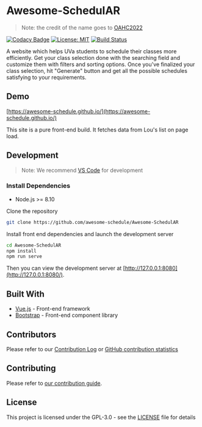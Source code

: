 # Awesome-SchedulAR

> Note: the credit of the name goes to [OAHC2022](https://github.com/OAHC2022)

[![Codacy Badge](https://api.codacy.com/project/badge/Grade/b323d65880a148aa85e5a811e4791d53)](https://app.codacy.com/app/hanzhi713/Awesome-SchedulAR?utm_source=github.com&utm_medium=referral&utm_content=awesome-schedule/Awesome-SchedulAR&utm_campaign=Badge_Grade_Dashboard)
[![License: MIT](https://img.shields.io/badge/License-MIT-yellow.svg)](https://opensource.org/licenses/MIT)
[![Build Status](https://travis-ci.org/awesome-schedule/Awesome-SchedulAR.svg?branch=master)](https://travis-ci.org/awesome-schedule/)

A website which helps UVa students to schedule their classes more efficiently. Get your class selection done with the searching field and customize them with filters and sorting options. Once you've finalized your class selection, hit "Generate" button and get all the possible schedules satisfying to your requirements.

## Demo

[https://awesome-schedule.github.io/](https://awesome-schedule.github.io/)

This site is a pure front-end build. It fetches data from Lou's list on page load.

## Development

> Note: We recommend [VS Code](https://code.visualstudio.com/) for development

### Install Dependencies

-   Node.js >= 8.10

Clone the repository

```bash
git clone https://github.com/awesome-schedule/Awesome-SchedulAR
```

Install front end dependencies and launch the development server

```bash
cd Awesome-SchedulAR
npm install
npm run serve
```

Then you can view the development server at [http://127.0.0.1:8080](http://127.0.0.1:8080/).

## Built With

-   [Vue.js](https://vuejs.org) - Front-end framework
-   [Bootstrap](https://getbootstrap.com/) - Front-end component library

## Contributors

Please refer to our [Contribution Log](docs/Contribution.md) or [GitHub contribution statistics](https://github.com/OAHC2022/UVaAutoScheduler/graphs/contributors)

## Contributing

Please refer to [our contribution guide](docs/CONTRIBUTING.md).

## License

This project is licensed under the GPL-3.0 - see the [LICENSE](LICENSE) file for details

